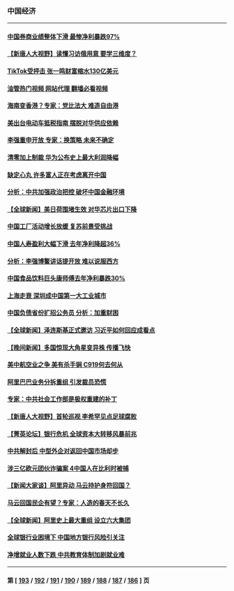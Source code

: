 ### 中国经济
---
#### [中国券商业绩整体下滑 最惨净利暴跌97%](../../pages/ncid283/n13962821.md?04011645) 
#### [【新唐人大视野】读懂习访俄用意 要学三维度？](../../pages/ncid283/n13962789.md?04011645) 
#### [TikTok受抨击 张一鸣财富缩水130亿美元](../../pages/ncid283/n13962772.md?04011645) 
#### [油管热门视频 网站代理 翻墙必看视频](http://138.2.39.72:81/youtube.html?epic-marker?04011645)
#### [海南变香港？专家：党比法大 难造自由港](../../pages/ncid283/n13962292.md?04011645) 
#### [美出台电动车抵税指南 摆脱对华供应依赖](../../pages/ncid283/n13962673.md?04011645) 
#### [李强重申开放 专家：换策略 未来不确定](../../pages/ncid283/n13961868.md?04011645) 
#### [清零加上制裁 华为公布史上最大利润降幅](../../pages/ncid283/n13962567.md?04011645) 
#### [缺定心丸 许多富人正在考虑离开中国](../../pages/ncid283/n13962259.md?04011645) 
#### [分析：中共加强政治把控 破坏中国金融环境](../../pages/ncid283/n13962430.md?04011645) 
#### [【全球新闻】美日荷围堵生效 对华芯片出口下降](../../pages/ncid283/n13962443.md?04011645) 
#### [中国工厂活动增长放缓 复苏前景受挑战](../../pages/ncid283/n13962376.md?04011645) 
#### [中国人寿盈利大幅下滑 去年净利降超36%](../../pages/ncid283/n13962055.md?04011645) 
#### [分析：李强博鳌讲话提开放 难以说服西方](../../pages/ncid283/n13961994.md?04011645) 
#### [中国食品饮料巨头康师傅去年净利暴跌30%](../../pages/ncid283/n13962025.md?04011645) 
#### [上海走衰 深圳成中国第一大工业城市](../../pages/ncid283/n13961717.md?04011645) 
#### [中国负债省份扩招公务员 分析：加重财困](../../pages/ncid283/n13961670.md?04011645) 
#### [【全球新闻】泽连斯基正式邀访 习近平如何回应成看点](../../pages/ncid283/n13961576.md?04011645) 
#### [【晚间新闻】多国惊现大角星变异株 传播飞快](../../pages/ncid283/n13961578.md?04011645) 
#### [美中航空业之争 美有杀手锏 C919何去何从](../../pages/ncid283/n13960616.md?04011645) 
#### [阿里巴巴业务分拆重组 引发裁员恐慌](../../pages/ncid283/n13961259.md?04011645) 
#### [专家：中共社会工作部是极权重建的补丁](../../pages/ncid283/n13961384.md?04011645) 
#### [【新唐人大视野】首轮巡视 李希罕见点足球腐败](../../pages/ncid283/n13961320.md?04011645) 
#### [【菁英论坛】银行危机 全球资本大转移风暴前兆](../../pages/ncid283/n13961252.md?04011645) 
#### [中共解封后 中型外企对返回中国市场却步](../../pages/ncid283/n13961180.md?04011645) 
#### [涉三亿欧元团伙诈骗案 4中国人在比利时被捕](../../pages/ncid283/n13961075.md?04011645) 
#### [【新闻大家谈】阿里异动 马云持护身符回国？](../../pages/ncid283/n13961093.md?04011645) 
#### [马云回国民企有望？专家：人造的春天不长久](../../pages/ncid283/n13960862.md?04011645) 
#### [【全球新闻】阿里史上最大重组 设立六大集团](../../pages/ncid283/n13960875.md?04011645) 
#### [全球银行业困境下 中国地方银行风险引关注](../../pages/ncid283/n13960768.md?04011645) 
#### [净增就业人数下跌 中共教育体制加剧就业难](../../pages/ncid283/n13960749.md?04011645) 

---
#### 第 [ [193](./193.md?04011645) / [192](./192.md?04011645) / [191](./191.md?04011645) / [190](./190.md?04011645) / [189](./189.md?04011645) / [188](./188.md?04011645) / [187](./187.md?04011645) / [186](./186.md?04011645) ] 页
